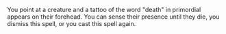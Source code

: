You point at a creature and a tattoo of the word "death" in primordial appears on their forehead. You can sense their presence until they die, you dismiss this spell, or you cast this spell again.